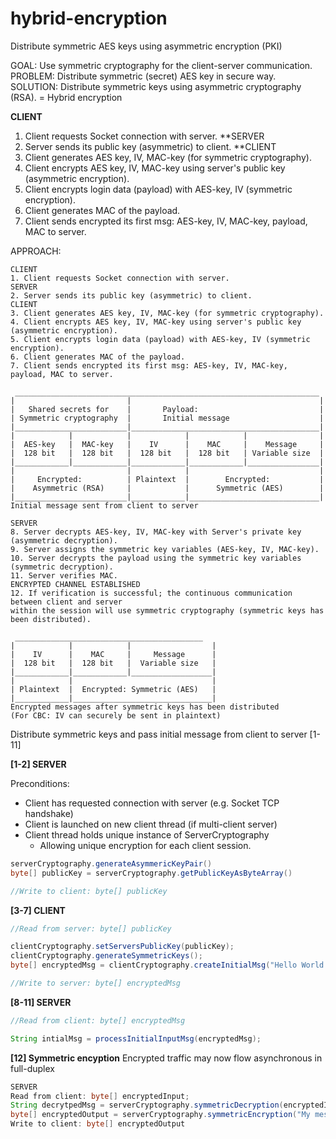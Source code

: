 # hybrid-encryption
Distribute symmetric AES keys using asymmetric encryption (PKI)

GOAL:     Use symmetric cryptography for the client-server communication.
PROBLEM:  Distribute symmetric (secret) AES key in secure way.
SOLUTION: Distribute symmetric keys using asymmetric cryptography (RSA).
          = Hybrid encryption
          
**CLIENT**</br>
1. Client requests Socket connection with server.
**SERVER
2. Server sends its public key (asymmetric) to client.
**CLIENT
3. Client generates AES key, IV, MAC-key (for symmetric cryptography).
4. Client encrypts AES key, IV, MAC-key using server's public key (asymmetric encryption).
5. Client encrypts login data (payload) with AES-key, IV (symmetric encryption).
6. Client generates MAC of the payload.
7. Client sends encrypted its first msg: AES-key, IV, MAC-key, payload, MAC to server.


APPROACH:
``` 
CLIENT
1. Client requests Socket connection with server.
SERVER
2. Server sends its public key (asymmetric) to client.
CLIENT
3. Client generates AES key, IV, MAC-key (for symmetric cryptography).
4. Client encrypts AES key, IV, MAC-key using server's public key (asymmetric encryption).
5. Client encrypts login data (payload) with AES-key, IV (symmetric encryption).
6. Client generates MAC of the payload.
7. Client sends encrypted its first msg: AES-key, IV, MAC-key, payload, MAC to server.

 ____________________________________________________________________
|                         |                                          |
|   Shared secrets for    |       Payload:                           |
| Symmetric cryptography  |       Initial message                    |
|_________________________|__________________________________________|
|            |            |            |            |                |
|  AES-key   |  MAC-key   |    IV      |    MAC     |    Message     |
|  128 bit   |  128 bit   |  128 bit   |  128 bit   | Variable size  |
|____________|____________|____________|____________|________________|
|                         |            |                             |
|     Encrypted:          | Plaintext  |        Encrypted:           |
|    Asymmetric (RSA)     |            |      Symmetric (AES)        |
|_________________________|____________|_____________________________|
Initial message sent from client to server

SERVER
8. Server decrypts AES-key, IV, MAC-key with Server's private key (asymmetric decryption).
9. Server assigns the symmetric key variables (AES-key, IV, MAC-key).
10. Server decrypts the payload using the symmetric key variables (symmetric decryption).
11. Server verifies MAC.
ENCRYPTED CHANNEL ESTABLISHED
12. If verification is successful; the continuous communication between client and server
within the session will use symmetric cryptography (symmetric keys has been distributed).

 __________________________________________
|            |            |                  |
|    IV      |    MAC     |     Message      |
|  128 bit   |  128 bit   |  Variable size   |
|____________|____________|__________________|
|            |                               |
| Plaintext  |  Encrypted: Symmetric (AES)   |
|____________|_______________________________|
Encrypted messages after symmetric keys has been distributed
(For CBC: IV can securely be sent in plaintext)
```


Distribute symmetric keys and pass initial message from client to server [1-11]

**[1-2] SERVER**

Preconditions: 
- Client has requested connection with server (e.g. Socket TCP handshake)
- Client is launched on new client thread (if multi-client server)
- Client thread holds unique instance of ServerCryptography
  - Allowing unique encryption for each client session.
```java
serverCryptography.generateAsymmericKeyPair()
byte[] publicKey = serverCryptography.getPublicKeyAsByteArray()

//Write to client: byte[] publicKey
```

**[3-7] CLIENT**
```java
//Read from server: byte[] publicKey

clientCryptography.setServersPublicKey(publicKey);
clientCryptography.generateSymmetricKeys();
byte[] encryptedMsg = clientCryptography.createInitialMsg("Hello World!");

//Write to server: byte[] encryptedMsg
```

**[8-11] SERVER**


```java
//Read from client: byte[] encryptedMsg

String intialMsg = processInitialInputMsg(encryptedMsg);
```

**[12] Symmetric encyption**
Encrypted traffic may now flow asynchronous in full-duplex

```java
SERVER
Read from client: byte[] encryptedInput;
String decrytpedMsg = serverCryptography.symmetricDecryption(encryptedInput);
byte[] encryptedOutput = serverCryptography.symmetricEncryption("My message");
Write to client: byte[] encryptedOutput

```
